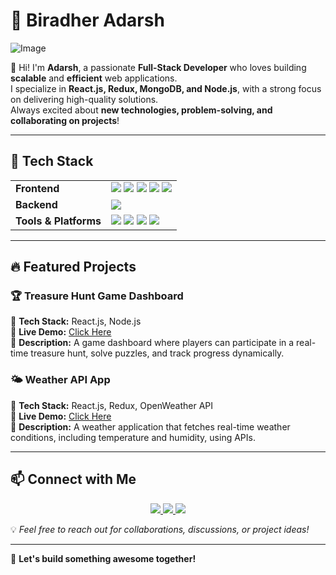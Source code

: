 # 🚀 Biradher Adarsh  

![Image](https://github.com/user-attachments/assets/5528604d-b3b9-4a66-91ca-48394c7c567a) 


👋 Hi! I'm **Adarsh**, a passionate **Full-Stack Developer** who loves building **scalable** and **efficient** web applications.  
I specialize in **React.js, Redux, MongoDB, and Node.js**, with a strong focus on delivering high-quality solutions.  
Always excited about **new technologies, problem-solving, and collaborating on projects**!  

---

## 🚀 Tech Stack  

<table>
  <tr>
    <td><strong>Frontend</strong></td>
    <td>
      <img src="https://img.shields.io/badge/React-20232A?style=for-the-badge&logo=react&logoColor=61DAFB" />
      <img src="https://img.shields.io/badge/Redux-764ABC?style=for-the-badge&logo=redux&logoColor=white" />
      <img src="https://img.shields.io/badge/HTML5-E34F26?style=for-the-badge&logo=html5&logoColor=white" />
      <img src="https://img.shields.io/badge/CSS3-1572B6?style=for-the-badge&logo=css3&logoColor=white" />
      <img src="https://img.shields.io/badge/JavaScript-F7DF1E?style=for-the-badge&logo=javascript&logoColor=black" />
    </td>
  </tr>
  <tr>
    <td><strong>Backend</strong></td>
    <td>
      <img src="https://img.shields.io/badge/MongoDB-47A248?style=for-the-badge&logo=mongodb&logoColor=white" />
    </td>
  </tr>
  <tr>
    <td><strong>Tools & Platforms</strong></td>
    <td>
      <img src="https://img.shields.io/badge/Git-F05032?style=for-the-badge&logo=git&logoColor=white" />
      <img src="https://img.shields.io/badge/GitHub-181717?style=for-the-badge&logo=github&logoColor=white" />
      <img src="https://img.shields.io/badge/VS%20Code-007ACC?style=for-the-badge&logo=visual-studio-code&logoColor=white" />
      <img src="https://img.shields.io/badge/Postman-FF6C37?style=for-the-badge&logo=postman&logoColor=white" />
    </td>
  </tr>
</table>  

---

## 🔥 Featured Projects  

### 🏆 **Treasure Hunt Game Dashboard**  
📌 **Tech Stack:** React.js, Node.js  
🔗 **Live Demo:** [Click Here](https://treasure-hunt-ebon.vercel.app/home)  
📜 **Description:** A game dashboard where players can participate in a real-time treasure hunt, solve puzzles, and track progress dynamically.  

### 🌤 **Weather API App**  
📌 **Tech Stack:** React.js, Redux, OpenWeather API  
🔗 **Live Demo:** [Click Here](https://github.com/massadarsh/weather-app)  
📜 **Description:** A weather application that fetches real-time weather conditions, including temperature and humidity, using APIs.  

---

## 📫 Connect with Me  

<p align="center">
  <a href="https://github.com/massadarsh">
    <img src="https://img.shields.io/badge/GitHub-181717?style=for-the-badge&logo=github&logoColor=white" />
  </a>
  <a href="https://www.linkedin.com/in/biradher-adarsh-b1880a20a/">
    <img src="https://img.shields.io/badge/LinkedIn-0A66C2?style=for-the-badge&logo=linkedin&logoColor=white" />
  </a>
  <a href="mailto:adarshbradhar341@gmail.com">
    <img src="https://img.shields.io/badge/Email-D14836?style=for-the-badge&logo=gmail&logoColor=white" />
  </a>
</p>  

💡 *Feel free to reach out for collaborations, discussions, or project ideas!*  

---

🚀 **Let's build something awesome together!**  
